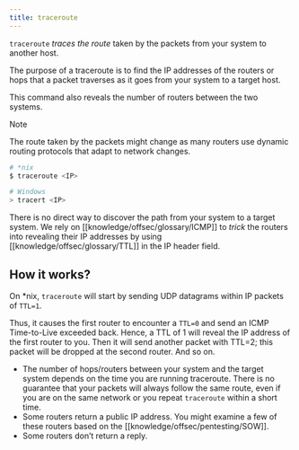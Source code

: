 ```yaml
---
title: traceroute
---
```


`traceroute` *traces the route* taken by the packets from your system to another host.

The purpose of a traceroute is to find the IP addresses of the routers or hops that a packet traverses as it goes from your system to a target host.

This command also reveals the number of routers between the two systems.

> [!note]
>
> The route taken by the packets might change as many routers use dynamic routing protocols that adapt to network changes.

```sh
# *nix
$ traceroute <IP>

# Windows
> tracert <IP>
```

There is no direct way to discover the path from your system to a target system. We rely on [[knowledge/offsec/glossary/ICMP]] to _trick_ the routers into revealing their IP addresses by using [[knowledge/offsec/glossary/TTL]] in the IP header field.

## How it works?

On \*nix, `traceroute` will start by sending UDP datagrams within IP packets of `TTL=1`.

Thus, it causes the first router to encounter a `TTL=0` and send an ICMP Time-to-Live exceeded back. Hence, a TTL of 1 will reveal the IP address of the first router to you. Then it will send another packet with TTL=2; this packet will be dropped at the second router. And so on.

- The number of hops/routers between your system and the target system depends on the time you are running traceroute. There is no guarantee that your packets will always follow the same route, even if you are on the same network or you repeat `traceroute` within a short time.
- Some routers return a public IP address. You might examine a few of these routers based on the [[knowledge/offsec/pentesting/SOW]].
- Some routers don’t return a reply.
